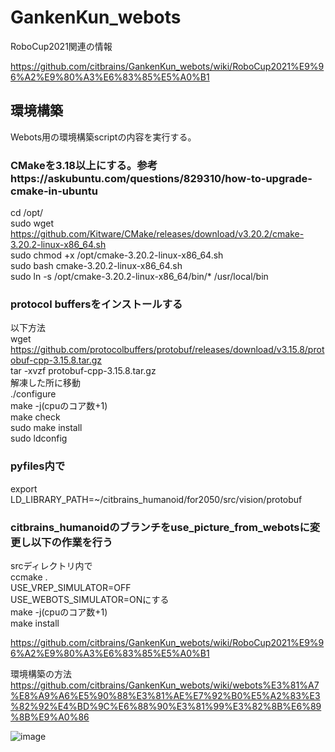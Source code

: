 # GankenKun_webots

RoboCup2021関連の情報

https://github.com/citbrains/GankenKun_webots/wiki/RoboCup2021%E9%96%A2%E9%80%A3%E6%83%85%E5%A0%B1  

## 環境構築

Webots用の環境構築scriptの内容を実行する。 
 
### CMakeを3.18以上にする。参考https://askubuntu.com/questions/829310/how-to-upgrade-cmake-in-ubuntu  
cd /opt/  
sudo wget https://github.com/Kitware/CMake/releases/download/v3.20.2/cmake-3.20.2-linux-x86_64.sh  
sudo chmod +x /opt/cmake-3.20.2-linux-x86_64.sh  
sudo bash cmake-3.20.2-linux-x86_64.sh  
sudo ln -s /opt/cmake-3.20.2-linux-x86_64/bin/* /usr/local/bin  

### protocol buffersをインストールする  
以下方法  
wget https://github.com/protocolbuffers/protobuf/releases/download/v3.15.8/protobuf-cpp-3.15.8.tar.gz   
tar -xvzf protobuf-cpp-3.15.8.tar.gz   
解凍した所に移動   
./configure   
make -j(cpuのコア数+1)  
make check   
sudo make install   
sudo ldconfig   
 
 

### pyfiles内で  
export LD_LIBRARY_PATH=~/citbrains_humanoid/for2050/src/vision/protobuf  
  
### citbrains_humanoidのブランチをuse_picture_from_webotsに変更し以下の作業を行う  
srcディレクトリ内で  
ccmake .  
USE_VREP_SIMULATOR=OFF  
USE_WEBOTS_SIMULATOR=ONにする  
make -j(cpuのコア数+1)  
make install  

https://github.com/citbrains/GankenKun_webots/wiki/RoboCup2021%E9%96%A2%E9%80%A3%E6%83%85%E5%A0%B1  

環境構築の方法  
https://github.com/citbrains/GankenKun_webots/wiki/webots%E3%81%A7%E8%A9%A6%E5%90%88%E3%81%AE%E7%92%B0%E5%A2%83%E3%82%92%E4%BD%9C%E6%88%90%E3%81%99%E3%82%8B%E6%89%8B%E9%A0%86  

![image](https://user-images.githubusercontent.com/5755200/115998122-cc332400-a620-11eb-90d5-0e83166787e8.png)



